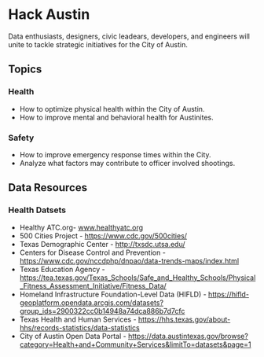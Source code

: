 # Hack Austin
Data enthusiasts, designers, civic leadears, developers, and engineers will unite to tackle strategic initiatives for the City of Austin.

## Topics 
### Health
- How to optimize physical health within the City of Austin.
- How to improve mental and behavioral health for Austinites.

### Safety
- How to improve emergency response times within the City.
- Analyze what factors may contribute to officer involved shootings.

## Data Resources 
### Health Datsets
- Healthy ATC.org- www.healthyatc.org
- 500 Cities Project - https://www.cdc.gov/500cities/
- Texas Demographic Center - http://txsdc.utsa.edu/
- Centers for Disease Control and Prevention - https://www.cdc.gov/nccdphp/dnpao/data-trends-maps/index.html
- Texas Education Agency - https://tea.texas.gov/Texas_Schools/Safe_and_Healthy_Schools/Physical_Fitness_Assessment_Initiative/Fitness_Data/
- Homeland Infrastructure Foundation-Level Data (HIFLD) - https://hifld-geoplatform.opendata.arcgis.com/datasets?group_ids=2900322cc0b14948a74dca886b7d7cfc
- Texas Health and Human Services - https://hhs.texas.gov/about-hhs/records-statistics/data-statistics
- City of Austin Open Data Portal - https://data.austintexas.gov/browse?category=Health+and+Community+Services&limitTo=datasets&page=1
